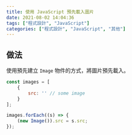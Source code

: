 ```yaml
---
title: 使用 JavaScript 預先載入圖片
date: 2021-08-02 14:04:36
tags: ["程式設計", "JavaScript"]
categories: ["程式設計", "JavaScript", "其他"]
---
```


## 做法

使用預先建立 `Image` 物件的方式，將圖片預先載入。

```js
const images = [
    {
        src: '' // some image
    }
];

images.forEach((s) => {
    (new Image()).src = s.src;
});
```
